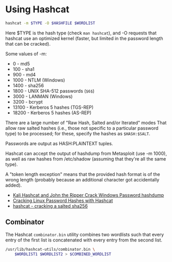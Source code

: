 # Using Hashcat

```bash
hashcat -m $TYPE -O $HASHFILE $WORDLIST
```

Here $TYPE is the hash type (check `man hashcat`), and -O requests that hashcat use an optimized kernel (faster, but limited in the password length that can be cracked).

Some values of -m:

* 0 - md5
* 100 - sha1
* 900 - md4
* 1000 - NTLM (Windows)
* 1400 - sha256
* 1800 - UNIX SHA-512 passwords (`$6$`)
* 3000 - LANMAN (Windows)
* 3200 - bcrypt
* 13100 - Kerberos 5 hashes (TGS-REP)
* 18200 - Kerberos 5 hashes (AS-REP)

There are a large number of "Raw Hash, Salted and/or Iterated" modes That allow raw salted hashes (i.e., those not specific to a particular password type) to be processed; for these, specify the hashes as `$HASH:$SALT`.

Passwords are output as HASH:PLAINTEXT tuples.

Hashcat can accept the output of hashdump from Metasploit (use -m 1000), as well as raw hashes from /etc/shadow (assuming that they're all the same type).

A "token length exception" means that the provided hash format is of the wrong length (probably because an additional character got accidentally added).

* [Kali Hashcat and John the Ripper Crack Windows Password hashdump](https://pentesthacker.com/2020/12/27/kali-hashcat-and-john-the-ripper-crack-windows-password-hashdump/)
* [Cracking Linux Password Hashes with Hashcat](https://samsclass.info/123/proj10/p12-hashcat.htm)
* [hashcat - cracking a salted sha256](https://security.stackexchange.com/a/204978)

## Combinator

The Hashcat `combinator.bin` utility combines two wordlists such that every entry of the first list is concatenated with every entry from the second list.

```bash
/usr/lib/hashcat-utils/combinator.bin \
	$WORDLIST1 $WORDLIST2 > $COMBINED_WORDLIST
```

